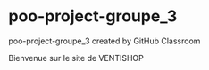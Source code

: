 # poo-project-groupe_3
poo-project-groupe_3 created by GitHub Classroom


Bienvenue sur le site de  VENTISHOP 
